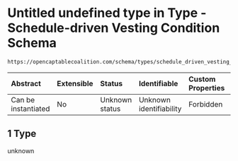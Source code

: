 # Untitled undefined type in Type - Schedule-driven Vesting Condition Schema

```txt
https://opencaptablecoalition.com/schema/types/schedule_driven_vesting_condition#/properties/dependent_vesting/items/anyOf/1
```



| Abstract            | Extensible | Status         | Identifiable            | Custom Properties | Additional Properties | Access Restrictions | Defined In                                                                                                                          |
| :------------------ | :--------- | :------------- | :---------------------- | :---------------- | :-------------------- | :------------------ | :---------------------------------------------------------------------------------------------------------------------------------- |
| Can be instantiated | No         | Unknown status | Unknown identifiability | Forbidden         | Allowed               | none                | [ScheduleDrivenVestingCondition.schema.json*](../../schema/types/ScheduleDrivenVestingCondition.schema.json "open original schema") |

## 1 Type

unknown
